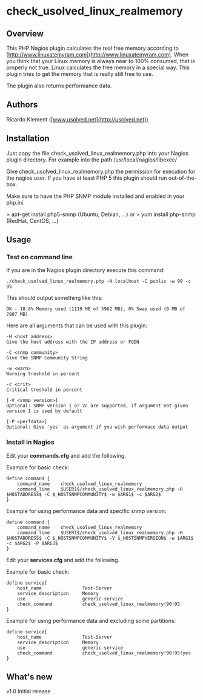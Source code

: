 # check_usolved_linux_realmemory

## Overview

This PHP Nagios plugin  calculates the real free memory according to [http://www.linuxatemyram.com](http://www.linuxatemyram.com).
When you think that your Linux memory is always near to 100% consumed, that is properly not true.
Linux calculates the free memory in a special way. This plugin tries to get the memory that is really still free to use.

The plugin also returns performance data.

## Authors

Ricardo Klement ([www.usolved.net](http://usolved.net))

## Installation

Just copy the file check_usolved_linux_realmemory.php into your Nagios plugin directory.
For example into the path /usr/local/nagios/libexec/

Give check_usolved_linux_realmemory.php the permission for execution for the nagios user.
If you have at least PHP 5 this plugin should run out-of-the-box.

Make sure to have the PHP SNMP module installed and enabled in your php.ini.

&gt; apt-get install php5-snmp (Ubuntu, Debian, ...)
or
&gt; yum install php-snmp (RedHat, CentOS, ...)

## Usage

### Test on command line
If you are in the Nagios plugin directory execute this command:

```
./check_usolved_linux_realmemory.php -H localhost -C public -w 90 -c 95
```

This should output something like this:

```
OK - 18.8% Memory used (1119 MB of 5962 MB), 0% Swap used (0 MB of 7807 MB)
```

Here are all arguments that can be used with this plugin:

```
-H <host address>
Give the host address with the IP address or FQDN

-C <snmp community>
Give the SNMP Community String

-w <warn>
Warning treshold in percent

-c <crit>
Critical treshold in percent

[-V <snmp version>]
Optional: SNMP version 1 or 2c are supported, if argument not given version 1 is used by default

[-P <perfdata>]
Optional: Give 'yes' as argument if you wish performace data output
```

### Install in Nagios

Edit your **commands.cfg** and add the following.

Example for basic check:

```
define command {
    command_name    check_usolved_linux_realmemory
    command_line    $USER1$/check_usolved_linux_realmemory.php -H $HOSTADDRESS$ -C $_HOSTSNMPCOMMUNITY$ -w $ARG1$ -c $ARG2$
}
```

Example for using performance data and specific snmp version:

```
define command {
    command_name    check_usolved_linux_realmemory
    command_line    $USER1$/check_usolved_linux_realmemory.php -H $HOSTADDRESS$ -C $_HOSTSNMPCOMMUNITY$ -V $_HOSTSNMPVERSION$ -w $ARG1$ -c $ARG2$ -P $ARG3$
}
```

Edit your **services.cfg** and add the following.

Example for basic check:

```
define service{
	host_name				Test-Server
	service_description		Memory
	use						generic-service
	check_command			check_usolved_linux_realmemory!90!95
}
```

Example for using performance data and excluding some partitions:

```
define service{
	host_name				Test-Server
	service_description		Memory
	use						generic-service
	check_command			check_usolved_linux_realmemory!90!95!yes
}
```

## What's new

v1.0
Initial release
